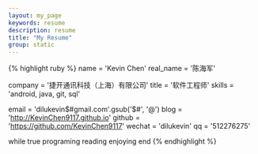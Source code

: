 ```yaml
---
layout: my_page
keywords: resume
description: resume
title: "My Resume"
group: static
---
```


{% highlight ruby %}
name = 'Kevin Chen'
real_name = '陈海军'

company = '捷开通讯科技（上海）有限公司'
title = '软件工程师'
skills = 'android, java, git, sql'

email = 'dilukevin$#gmail.com'.gsub('$#', '@')
blog = 'http://KevinChen9117.github.io'
github = 'https://github.com/KevinChen9117'
wechat = 'dilukevin'
qq = '512276275'

while true
  programing
  reading
  enjoying
end
{% endhighlight %}